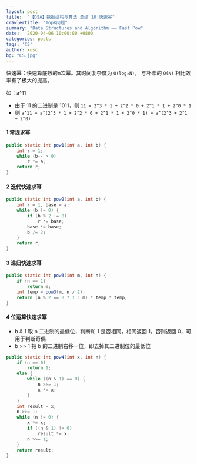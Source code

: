 ```yaml
---
layout: post
title:  "【DSA】数据结构与算法 总结 10 快速幂"
crawlertitle: "TopK问题"
summary: "Data Structures and Algorithm —— Fast Pow"
date:   2020-04-06 10:00:00 +0800
categories: posts
tags: 'CS'
author: xusc
bg: "CS.jpg"
---
```


快速幂：快速算底数的n次幂。其时间复杂度为 `O(log₂N)`， 与朴素的 `O(N)` 相比效率有了极大的提高。

如：a^11
+ 由于 11 的二进制是 1011，则 `11 = 2^3 * 1 + 2^2 * 0 + 2^1 * 1 + 2^0 * 1`
+ 则 `a^11 = a^(2^3 * 1 + 2^2 * 0 + 2^1 * 1 + 2^0 * 1) = a^(2^3 + 2^1 + 2^0)`

#### 1 常规求幂
```java
public static int pow1(int a, int b) {
	int r = 1;
	while (b-- > 0)
		r *= a;
	return r;
}
```

#### 2 迭代快速求幂
```java
public static int pow2(int a, int b) {
	int r = 1, base = a;
	while (b != 0) {
		if (b % 2 != 0)
			r *= base;
		base *= base;
		b /= 2;
	}
	return r;
}
```

#### 3 递归快速求幂
```java
public static int pow3(int m, int n) {
	if (n == 1)
		return m;
	int temp = pow3(m, n / 2);
	return (n % 2 == 0 ? 1 : m) * temp * temp;
}
```

#### 4 位运算快速求幂
- b & 1 取 b 二进制的最低位，判断和 1 是否相同，相同返回 1，否则返回 0，可用于判断奇偶
- b >> 1 把 b 的二进制右移一位，即去掉其二进制位的最低位

```java
public static int pow4(int x, int n) {
	if (n == 0)
		return 1;
	else {
		while ((n & 1) == 0) {
			n >>= 1;
			x *= x;
		}
	}
	int result = x;
	n >>= 1;
	while (n != 0) {
		x *= x;
		if ((n & 1) != 0)
			result *= x;
		n >>= 1;
	}
	return result;
}
```
